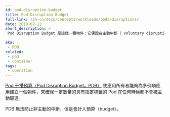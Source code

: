 ```yaml
---
id: pod-disruption-budget
title: Pod Disruption Budget
full-link: /zh-cn/docs/concepts/workloads/pods/disruptions/
date: 2019-02-12
short_description: >
 Pod Disruption Budget 是這樣一種物件：它保證在主動中斷（ voluntary disruptions）時，多例項應用的 {{< glossary_tooltip text="Pod" term_id="pod" >}} 不會少於一定的數量。

aka:
 - PDB
related:
 - pod
 - container
tags:
 - operation
---
```


<!--
---
id: pod-disruption-budget
title: Pod Disruption Budget
full-link: /docs/concepts/workloads/pods/disruptions/
date: 2019-02-12
short_description: >
 An object that limits the number of {{< glossary_tooltip text="Pods" term_id="pod" >}} of a replicated application, that are down simultaneously from voluntary disruptions.

aka:
 - PDB
related:
 - pod
 - container
tags:
 - operation
---
-->

<!--
 A [Pod Disruption Budget](/docs/concepts/workloads/pods/disruptions/) allows an 
 application owner to create an object for a replicated application, that ensures
 a certain number or percentage of Pods with an assigned label will not be voluntarily
 evicted at any point in time.

 Involuntary disruptions cannot be prevented by PDBs; however they 
 do count against the budget.
-->
 [Pod 干擾預算（Pod Disruption Budget，PDB）](/zh-cn/docs/concepts/workloads/pods/disruptions/)
 使應用所有者能夠為多例項應用建立一個物件，來確保一定數量的具有指定標籤的 Pod 在任何時候都不會被主動驅逐。
 <!--more--> 
PDB 無法防止非主動的中斷，但是會計入預算（budget）。
